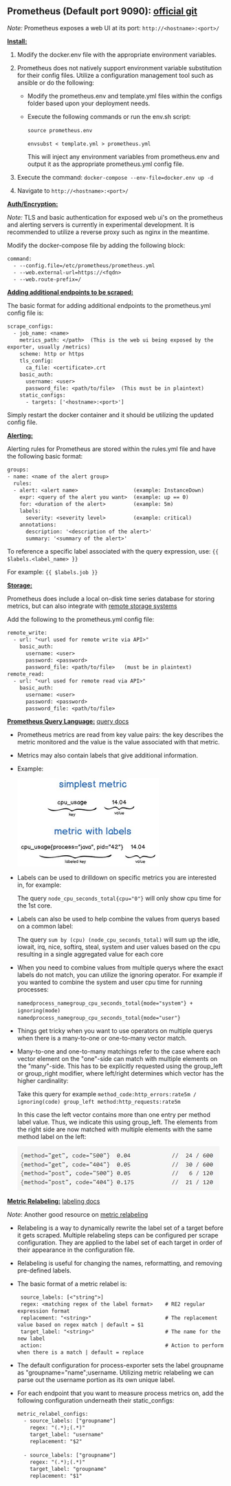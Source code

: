 ## Prometheus (Default port 9090): [official git](https://github.com/prometheus/prometheus)

*Note:* Prometheus exposes a web UI at its port: `http://<hostname>:<port>/`

**<ins>Install:</ins>**

1. Modify the docker.env file with the appropriate environment variables.

2. Prometheus does not natively support environment variable substitution for their config files. Utilize a configuration management tool such as ansible or do the following:

   - Modify the prometheus.env and template.yml files within the configs folder based upon your deployment needs. 

   - Execute the following commands or run the env.sh script:

     `source prometheus.env`
    
     `envsubst < template.yml > prometheus.yml`

     This will inject any environment variables from prometheus.env and output it as the appropriate prometheus.yml config file.

3. Execute the command: `docker-compose --env-file=docker.env up -d`

4. Navigate to `http://<hostname>:<port>/`

**<ins>Auth/Encryption:</ins>**

*Note:* TLS and basic authentication for exposed web ui's on the prometheus and alerting servers is currently in experimental development. It is recommended to utilize a reverse proxy such as nginx in the meantime.

Modify the docker-compose file by adding the following block:

    command:
      - --config.file=/etc/prometheus/prometheus.yml
      - --web.external-url=https://<fqdn>
      - --web.route-prefix=/

**<ins>Adding additional endpoints to be scraped:</ins>**

The basic format for adding additional endpoints to the prometheus.yml config file is:

    scrape_configs:
      - job_name: <name>
        metrics_path: </path>  (This is the web ui being exposed by the exporter, usually /metrics)
        scheme: http or https
        tls_config:
          ca_file: <certificate>.crt
        basic_auth:
          username: <user>
          password_file: <path/to/file>  (This must be in plaintext)
        static_configs:
          - targets: ['<hostname>:<port>']

  Simply restart the docker container and it should be utilizing the updated config file.
    
**<ins>Alerting:</ins>**

Alerting rules for Prometheus are stored within the rules.yml file and have the following basic format:

    groups:
    - name: <name of the alert group>
      rules:
      - alert: <alert name>                  (example: InstanceDown)
        expr: <query of the alert you want>  (example: up == 0)
        for: <duration of the alert>         (example: 5m)
        labels:
          severity: <severity level>         (example: critical)
        annotations:
          description: '<description of the alert>'
          summary: '<summary of the alert>'

To reference a specific label associated with the query expression, use: `{{ $labels.<label_name> }}`

For example: `{{ $labels.job }}`

**<ins>Storage:</ins>**

Prometheus does include a local on-disk time series database for storing metrics, but can also integrate with [remote storage systems](https://prometheus.io/docs/operating/integrations/#remote-endpoints-and-storage) 

Add the following to the prometheus.yml config file:

    remote_write:
      - url: "<url used for remote write via API>"
        basic_auth:
          username: <user>
          password: <password>
          password_file: <path/to/file>   (must be in plaintext)
    remote_read:
      - url: "<url used for remote read via API>"
        basic_auth:
          username: <user>
          password: <password>
          password_file: <path/to/file>

**<ins>Prometheus Query Language:</ins>** [query docs](https://prometheus.io/docs/prometheus/latest/querying/basics/)

  - Prometheus metrics are read from key value pairs: the key describes the metric monitored and the value is the value associated with that metric.

  - Metrics may also contain labels that give additional information.

  - Example:

    ![](images/metric.JPG)
  
  - Labels can be used to drilldown on specific metrics you are interested in, for example:

    The query `node_cpu_seconds_total{cpu="0"}` will only show cpu time for the 1st core.

  - Labels can also be used to help combine the values from querys based on a common label:

    The query `sum by (cpu) (node_cpu_seconds_total)` will sum up the idle, iowait, irq, nice, softirq, steal, system and user values based on the cpu resulting in a single aggregated value for each core

  - When you need to combine values from multiple querys where the exact labels do not match, you can utilize the ignoring operator. For example if you wanted to combine the system and user cpu time for running processes:

    `namedprocess_namegroup_cpu_seconds_total{mode="system"} + ignoring(mode) namedprocess_namegroup_cpu_seconds_total{mode="user"}`

  - Things get tricky when you want to use operators on multiple querys when there is a many-to-one or one-to-many vector match. 

  - Many-to-one and one-to-many matchings refer to the case where each vector element on the "one"-side can match with multiple elements on the "many"-side. This has to be explicitly requested using the group_left or group_right modifier, where left/right determines which vector has the higher cardinality:

    Take this query for example `method_code:http_errors:rate5m / ignoring(code) group_left method:http_requests:rate5m`

    In this case the left vector contains more than one entry per method label value. Thus, we indicate this using group_left. The elements from the right side are now matched with multiple elements with the same method label on the left:

    ![](images/methodlabels.JPG)


**<ins>Metric Relabeling:</ins>** [labeling docs](https://prometheus.io/docs/prometheus/latest/configuration/configuration/#relabel_config)

  *Note*: Another good resource on [metric relabeling](https://valyala.medium.com/how-to-use-relabeling-in-prometheus-and-victoriametrics-8b90fc22c4b2)

  - Relabeling is a way to dynamically rewrite the label set of a target before it gets scraped. Multiple relabeling steps can be configured per scrape configuration. They are applied to the label set of each target in order of their appearance in the configuration file.

  - Relabeling is useful for changing the names, reformatting, and removing pre-defined labels.

  - The basic format of a metric relabel is:

         source_labels: [<"string">]
         regex: <matching regex of the label format>    # RE2 regular expression format                                          
         replacement: "<string>"                        # The replacement value based on regex match | default = $1
         target_label: "<string>"                       # The name for the new label       
         action:                                        # Action to perform when there is a match | default = replace

  - The default configuration for process-exporter sets the label groupname as "groupname="name";username. Utilizing metric relabeling we can parse out the username portion as its own unique label.

  - For each endpoint that you want to measure process metrics on, add the following configuration underneath their static_configs:

        metric_relabel_configs:
          - source_labels: ["groupname"]
            regex: "(.*);(.*)"
            target_label: "username"
            replacement: "$2"
       
          - source_labels: ["groupname"]
            regex: "(.*);(.*)"
            target_label: "groupname"
            replacement: "$1"
  


